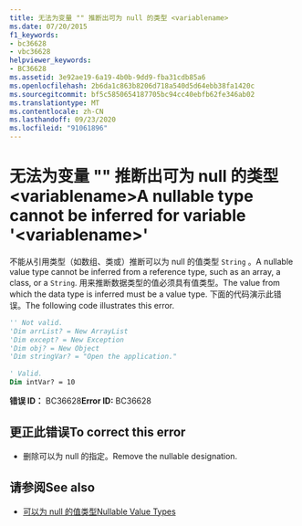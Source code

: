 ```yaml
---
title: 无法为变量 "" 推断出可为 null 的类型 <variablename>
ms.date: 07/20/2015
f1_keywords:
- bc36628
- vbc36628
helpviewer_keywords:
- BC36628
ms.assetid: 3e92ae19-6a19-4b0b-9dd9-fba31cdb85a6
ms.openlocfilehash: 2b6da1c863b8206d718a540d5d64ebb38fa1420c
ms.sourcegitcommit: bf5c5850654187705bc94cc40ebfb62fe346ab02
ms.translationtype: MT
ms.contentlocale: zh-CN
ms.lasthandoff: 09/23/2020
ms.locfileid: "91061896"
---
```

# <a name="a-nullable-type-cannot-be-inferred-for-variable-variablename"></a><span data-ttu-id="effe8-102">无法为变量 "" 推断出可为 null 的类型 \<variablename></span><span class="sxs-lookup"><span data-stu-id="effe8-102">A nullable type cannot be inferred for variable '\<variablename>'</span></span>

<span data-ttu-id="effe8-103">不能从引用类型（如数组、类或）推断可以为 null 的值类型 `String` 。</span><span class="sxs-lookup"><span data-stu-id="effe8-103">A nullable value type cannot be inferred from a reference type, such as an array, a class, or a `String`.</span></span> <span data-ttu-id="effe8-104">用来推断数据类型的值必须具有值类型。</span><span class="sxs-lookup"><span data-stu-id="effe8-104">The value from which the data type is inferred must be a value type.</span></span> <span data-ttu-id="effe8-105">下面的代码演示此错误。</span><span class="sxs-lookup"><span data-stu-id="effe8-105">The following code illustrates this error.</span></span>  
  
```vb  
'' Not valid.
'Dim arrList? = New ArrayList  
'Dim except? = New Exception  
'Dim obj? = New Object  
'Dim stringVar? = "Open the application."  
  
' Valid.  
Dim intVar? = 10  
```  
  
 <span data-ttu-id="effe8-106">**错误 ID：** BC36628</span><span class="sxs-lookup"><span data-stu-id="effe8-106">**Error ID:** BC36628</span></span>  
  
## <a name="to-correct-this-error"></a><span data-ttu-id="effe8-107">更正此错误</span><span class="sxs-lookup"><span data-stu-id="effe8-107">To correct this error</span></span>  
  
- <span data-ttu-id="effe8-108">删除可以为 null 的指定。</span><span class="sxs-lookup"><span data-stu-id="effe8-108">Remove the nullable designation.</span></span>  
  
## <a name="see-also"></a><span data-ttu-id="effe8-109">请参阅</span><span class="sxs-lookup"><span data-stu-id="effe8-109">See also</span></span>

- [<span data-ttu-id="effe8-110">可以为 null 的值类型</span><span class="sxs-lookup"><span data-stu-id="effe8-110">Nullable Value Types</span></span>](../programming-guide/language-features/data-types/nullable-value-types.md)
